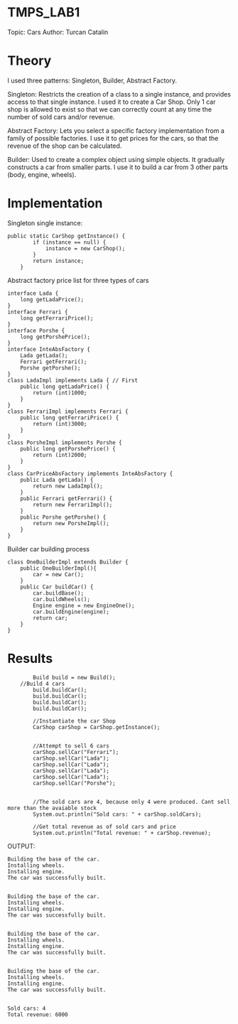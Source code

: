 # TMPS_LAB1

Topic: Cars
Author: Turcan Catalin


# Theory


I used three patterns: Singleton, Builder, Abstract Factory. 

Singleton: Restricts the creation of a class to a single instance, and provides access to that single instance. I used it to create a Car Shop. Only 1 car shop is allowed to exist so that we can correctly count at any time the number of sold cars and/or revenue.

Abstract Factory: Lets you select a specific factory implementation from a family of possible factories. I use it to get prices for the cars, so that the revenue of the shop can be calculated. 

Builder: Used to create a complex object using simple objects. It gradually constructs a car from smaller parts. I use it to build a car from 3 other parts (body, engine, wheels).


# Implementation


Singleton single instance: 
```
public static CarShop getInstance() {
        if (instance == null) {
            instance = new CarShop();
		}
        return instance;
    }
```

Abstract factory price list for three types of cars

```
interface Lada {
    long getLadaPrice();
}
interface Ferrari {
    long getFerrariPrice();
}
interface Porshe {
    long getPorshePrice();
}
interface InteAbsFactory {
    Lada getLada();
    Ferrari getFerrari();
    Porshe getPorshe();
}
class LadaImpl implements Lada { // First
    public long getLadaPrice() {
        return (int)1000;
    }
}
class FerrariImpl implements Ferrari {
    public long getFerrariPrice() {
        return (int)3000;
    }
}
class PorsheImpl implements Porshe {
    public long getPorshePrice() {
        return (int)2000;
    }
}
class CarPriceAbsFactory implements InteAbsFactory {
    public Lada getLada() {
        return new LadaImpl();
    }
    public Ferrari getFerrari() {
        return new FerrariImpl();
    }
    public Porshe getPorshe() {
        return new PorsheImpl();
    }
}
```

Builder car building process

```
class OneBuilderImpl extends Builder {
    public OneBuilderImpl(){
        car = new Car();
    }
    public Car buildCar() {
        car.buildBase();
        car.buildWheels();
        Engine engine = new EngineOne();
        car.buildEngine(engine);
        return car;
    }
}
```


# Results

```
    	Build build = new Build();
	//Build 4 cars
    	build.buildCar();
    	build.buildCar();
    	build.buildCar();
    	build.buildCar();
    	
    	//Instantiate the car Shop
        CarShop carShop = CarShop.getInstance();

        
        //Attempt to sell 6 cars
        carShop.sellCar("Ferrari");
        carShop.sellCar("Lada");
        carShop.sellCar("Lada");
        carShop.sellCar("Lada");
        carShop.sellCar("Lada");
        carShop.sellCar("Porshe");

        
        //The sold cars are 4, because only 4 were produced. Cant sell more than the avaiable stock
        System.out.println("Sold cars: " + carShop.soldCars);
        
        //Get total revenue as of sold cars and price
        System.out.println("Total revenue: " + carShop.revenue);
```
	
OUTPUT: 
	

```
Building the base of the car.
Installing wheels.
Installing engine.
The car was successfully built.


Building the base of the car.
Installing wheels.
Installing engine.
The car was successfully built.


Building the base of the car.
Installing wheels.
Installing engine.
The car was successfully built.


Building the base of the car.
Installing wheels.
Installing engine.
The car was successfully built.


Sold cars: 4
Total revenue: 6000
```
